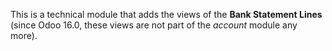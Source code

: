 This is a technical module that adds the views of the **Bank Statement
Lines** (since Odoo 16.0, these views are not part of the *account*
module any more).

